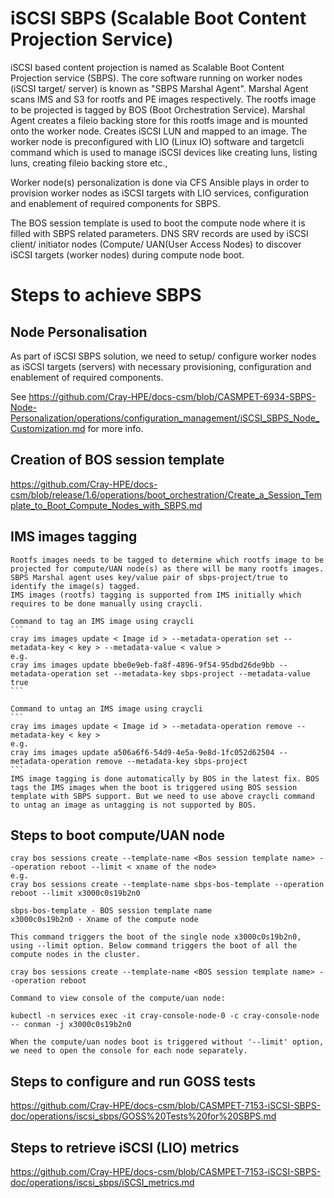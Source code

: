 # iSCSI SBPS (Scalable Boot Content Projection Service)

iSCSI based content projection is named as Scalable Boot Content Projection service (SBPS). The core software running on worker nodes (iSCSI target/ server) is known as "SBPS Marshal Agent". 
Marshal Agent scans IMS and S3 for rootfs and PE images respectively. The rootfs image to be projected is tagged by BOS (Boot Orchestration Service). Marshal Agent creates a fileio backing store 
for this rootfs image and is mounted onto the worker node. Creates iSCSI LUN and mapped to an image. The worker node is preconfigured with LIO (Linux IO) software and targetcli command  which is used to 
manage iSCSI devices like creating luns, listing luns, creating fileio backing store etc., 

Worker node(s) personalization is done via CFS Ansible plays in order to provision worker nodes as iSCSI targets with LIO services, configuration and enablement of required components for SBPS.

The BOS session template is used to boot the compute node where it is filled with SBPS related parameters. DNS SRV records are used by iSCSI client/ initiator nodes (Compute/ UAN(User Access Nodes) 
to discover iSCSI targets (worker nodes) during compute node boot.

# Steps to achieve SBPS

## Node Personalisation
As part of iSCSI SBPS solution, we need to setup/ configure worker nodes as iSCSI targets (servers) with necessary provisioning, configuration and enablement of required components.

See https://github.com/Cray-HPE/docs-csm/blob/CASMPET-6934-SBPS-Node-Personalization/operations/configuration_management/iSCSI_SBPS_Node_Customization.md for more info.

## Creation of BOS session template
 
 https://github.com/Cray-HPE/docs-csm/blob/release/1.6/operations/boot_orchestration/Create_a_Session_Template_to_Boot_Compute_Nodes_with_SBPS.md

 ## IMS images tagging

    Rootfs images needs to be tagged to determine which rootfs image to be projected for compute/UAN node(s) as there will be many rootfs images.
    SBPS Marshal agent uses key/value pair of sbps-project/true to identify the image(s) tagged.
    IMS images (rootfs) tagging is supported from IMS initially which requires to be done manually using craycli. 

    Command to tag an IMS image using craycli 
    ```
    cray ims images update < Image id > --metadata-operation set --metadata-key < key > --metadata-value < value >
    e.g.
    cray ims images update bbe0e9eb-fa8f-4896-9f54-95dbd26de9bb --metadata-operation set --metadata-key sbps-project --metadata-value true
    ```
    
    Command to untag an IMS image using craycli
    ```
    cray ims images update < Image id > --metadata-operation remove --metadata-key < key >
    e.g.
    cray ims images update a506a6f6-54d9-4e5a-9e8d-1fc052d62504 --metadata-operation remove --metadata-key sbps-project
    ```
    IMS image tagging is done automatically by BOS in the latest fix. BOS tags the IMS images when the boot is triggered using BOS session template with SBPS support. But we need to use above craycli command to untag an image as untagging is not supported by BOS.

 ## Steps to boot compute/UAN node

    cray bos sessions create --template-name <Bos session template name> --operation reboot --limit < xname of the node> 
    e.g.
    cray bos sessions create --template-name sbps-bos-template --operation reboot --limit x3000c0s19b2n0
     
    sbps-bos-template - BOS session template name
    x3000c0s19b2n0 - Xname of the compute node 

    This command triggers the boot of the single node x3000c0s19b2n0, using --limit option. Below command triggers the boot of all the compute nodes in the cluster. 

    cray bos sessions create --template-name <BOS session template name> --operation reboot

    Command to view console of the compute/uan node:

    kubectl -n services exec -it cray-console-node-0 -c cray-console-node -- conman -j x3000c0s19b2n0
    
    When the compute/uan nodes boot is triggered without '--limit' option, we need to open the console for each node separately.

## Steps to configure and run  GOSS tests 
https://github.com/Cray-HPE/docs-csm/blob/CASMPET-7153-iSCSI-SBPS-doc/operations/iscsi_sbps/GOSS%20Tests%20for%20SBPS.md

## Steps to retrieve iSCSI (LIO) metrics
https://github.com/Cray-HPE/docs-csm/blob/CASMPET-7153-iSCSI-SBPS-doc/operations/iscsi_sbps/iSCSI_metrics.md
